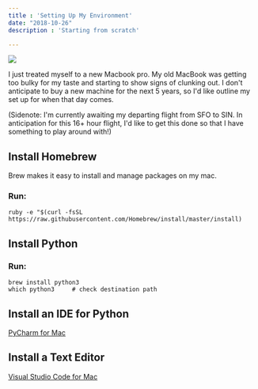 ```yaml
---
title : 'Setting Up My Environment'
date: "2018-10-26"
description : 'Starting from scratch'

---
```


<img src="/images/airport.png" > 

I just treated myself to a new Macbook pro. My old MacBook was getting too bulky for my taste and starting to show signs of clunking out. I don't anticipate to buy a new machine for the next 5 years, so I'd like outline my set up for when that day comes. 

(Sidenote: I'm currently awaiting my departing flight from SFO to SIN. In anticipation for this 16+ hour flight, I'd like to get this done so that I have something to play around with!) 

## Install Homebrew
Brew makes it easy to install and manage packages on my mac.<br>
### Run:
    ruby -e "$(curl -fsSL https://raw.githubusercontent.com/Homebrew/install/master/install)

## Install Python
### Run: 
    brew install python3
    which python3     # check destination path

## Install an IDE for Python</li>
<a href="https://www.jetbrains.com/pycharm/download/#section=mac">PyCharm for Mac</a> 

## Install a Text Editor</li>
<a href="https://code.visualstudio.com/download"> Visual Studio Code for Mac</a>

